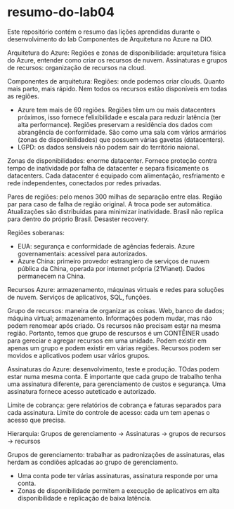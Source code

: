# resumo-do-lab04
Este repositório contém o resumo das lições aprendidas durante o desenvolvimento do lab Componentes de Arquitetura no Azure na DIO.

Arquitetura do Azure:
Regiões e zonas de disponibilidade: arquitetura física do Azure, entender como criar os recursos de nuvem.
Assinaturas e grupos de recursos: organização de recursos na cloud.

Componentes de arquitetura:
Regiões: onde podemos criar clouds. Quanto mais parto, mais rápido. Nem todos os recursos estão disponíveis em todas as regiões.
* Azure tem mais de 60 regiões.
Regiões têm um ou mais datacenters próximos, isso fornece felixibilidade e escala para reduzir latência (ter alta performance). Regiões preservam a residência dos dados com abrangência de conformidade. São como uma sala com vários armários (zonas de disponibilidades) que possuem várias gavetas (datacenters). 
* LGPD: os dados sensíveis não podem sair do território naional.

Zonas de disponibilidades: enorme datacenter. Fornece proteção contra tempo de inatividade por falha de datacenter e separa fisicamente os datacenters. Cada datacenter é equipado com alimentação, resfriamento e rede independentes, conectados por redes privadas.

Pares de regiões: pelo menos 300 milhas de separação entre elas. Região par para caso de falha de região original. A troca pode ser automática. Atualizações são distribuidas para minimizar inatividade. Brasil não replica para dentro do próprio Brasil. Desaster recovery.

Regiões soberanas:
- EUA: segurança e conformidade de agências federais.
Azure governamentais: acessível para autorizados.
- Azure China: primeiro provedor estrangiero de serviços de nuvem pública da China, operada por internet própria (21Vianet). Dados permanecem na China.

Recursos Azure: armazenamento, máquinas virtuais e redes para soluções de nuvem. Serviços de aplicativos, SQL, funções.

Grupo de recursos: maneira de organizar as coisas. Web, banco de dados; máquina virtual; armazenamento. Informações podem mudar, mas não podem renomear após criado. Os recursos não precisam estar na mesma região.
Portanto, temos que grupo de rescursos é um CONTÊINER usado para gereciar e agregar recursos em uma unidade. Podem existir em apenas um grupo e podem existir em várias regiões. Recursos podem ser movidos e aplicativos podem usar vários grupos.

Assinaturas do Azure: desenvolvimento, teste e produção. TOdas podem estar numa mesma conta. É importante que cada grupo de trabalho tenha uma assinatura diferente, para gerenciamento de custos e segurança.
Uma assinatura fornece acesso auteticado e autorizado.

Limite de cobrança: gere relatórios de cobrança e faturas separados para cada assinatura.
Limite do controle de acesso: cada um tem apenas o acesso que precisa.

Hierarquia: Grupos de gerenciamento -> Assinaturas -> grupos de recursos -> recursos

Grupos de gerenciamento: trabalhar as padronizações de assinaturas, elas herdam as condiões aplcadas ao grupo de gerenciamento.

* Uma conta pode ter várias assinaturas, assinatura responde por uma conta.
* Zonas de disponibilidade permitem a execução de aplicativos em alta disponibilidade e replicação de baixa latência.
